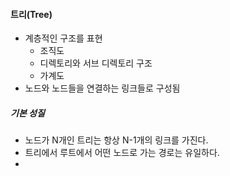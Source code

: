#### 트리(Tree)

- 계층적인 구조를 표현
  -  조직도
  - 디렉토리와 서브 디렉토리 구조
  - 가계도
- 노드와 노드들을 연결하는 링크들로 구성됨



##### 기본 성질

- 노드가 N개인 트리는 항상 N-1개의 링크를 가진다.
- 트리에서 루트에서 어떤 노드로 가는 경로는 유일하다.
- 













